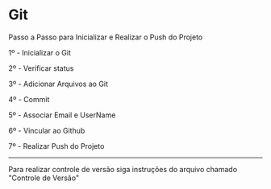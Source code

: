 # Git

Passo a Passo para Inicializar e Realizar o Push do Projeto

1º - Inicializar o Git

2º - Verificar status

3º - Adicionar Arquivos ao Git

4º - Commit

5º - Associar Email e UserName

6º - Vincular ao Github

7º - Realizar Push do Projeto


------------------------------------------------------------------------------------------

Para realizar controle de versão siga instruções do arquivo chamado "Controle de Versão"
